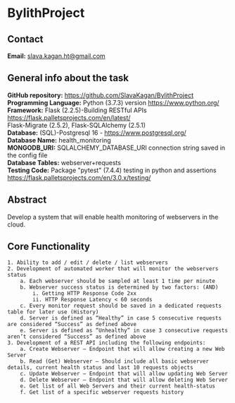 # BylithProject

## Contact
**Email:** slava.kagan.ht@gmail.com

## General info about the task
**GitHub repository:** https://github.com/SlavaKagan/BylithProject <br />
**Programming Language:** Python (3.7.3) version https://www.python.org/ <br />
**Framework:** Flask (2.2.5)-Building RESTful APIs https://flask.palletsprojects.com/en/latest/ <br />
Flask-Migrate (2.5.2), Flask-SQLAlchemy (2.5.1) <br/>
**Database:** (SQL)-Postgresql 16 - https://www.postgresql.org/ <br />
**Database Name:** health_monitoring <br />
**MONGODB_URI:** SQLALCHEMY_DATABASE_URI connection string saved in the config file <br />
**Database Tables:** webserver+requests <br />
**Testing Code:** Package "pytest" (7.4.4) testing in python and assertions  https://flask.palletsprojects.com/en/3.0.x/testing/ <br />

## Abstract
Develop a system that will enable health monitoring of webservers in the cloud.

## Core Functionality
    1. Ability to add / edit / delete / list webservers
    2. Development of automated worker that will monitor the webservers status
        a. Each webserver should be sampled at least 1 time per minute
        b. Webserver success status is determined by two factors: (AND)
            i. Getting HTTP Response Code 2xx
            ii. HTTP Response Latency < 60 seconds
        c. Every monitor request should be saved in a dedicated requests table for later use (History)
        d. Server is defined as “Healthy” in case 5 consecutive requests are considered “Success” as defined above
        e. Server is defined as “Unhealthy” in case 3 consecutive requests aren’t considered “Success” as defined above
    3. Development of a REST API including the following endpoints:
        a. Create Webserver – Endpoint that will allow creating a new Web Server
        b. Read (Get) Webserver – Should include all basic webserver details, current health status and last 10 requests objects
        c. Update Webserver – Endpoint that will allow updating Web Server
        d. Delete Webserver – Endpoint that will allow deleting Web Server
        e. Get list of all Web Servers and their current health-status
        f. Get list of a specific webserver requests history
